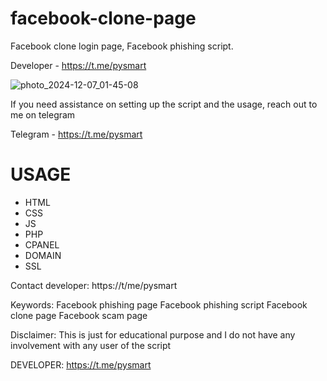 # facebook-clone-page
Facebook clone login page, Facebook phishing script. 

Developer - https://t.me/pysmart

![photo_2024-12-07_01-45-08](https://github.com/user-attachments/assets/7df9d0b1-831f-41dc-a147-150accd09f78)

If you need assistance on setting up the script and the usage, reach out to me on telegram 

Telegram - https://t.me/pysmart

# USAGE
- HTML
- CSS
- JS
- PHP
- CPANEL
- DOMAIN
- SSL

Contact developer: https://t/me/pysmart

Keywords:
Facebook phishing page
Facebook phishing script
Facebook clone page
Facebook scam page

Disclaimer:
This is just for educational purpose and I do not have any involvement with any user of the script

DEVELOPER: https://t.me/pysmart
